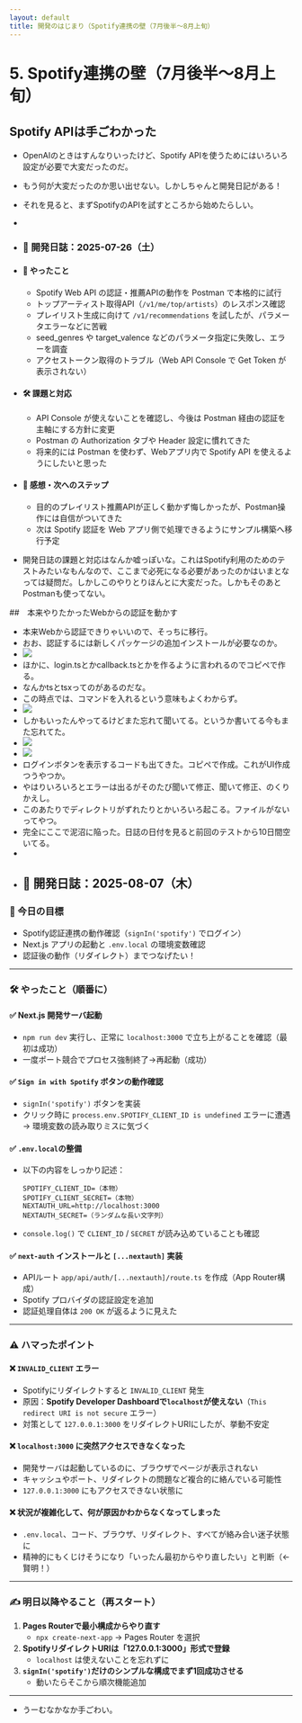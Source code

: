 ```yaml
---
layout: default
title: 開発のはじまり（Spotify連携の壁（7月後半～8月上旬）
---
```


# 5. Spotify連携の壁（7月後半～8月上旬）
## Spotify APIは手ごわかった
- OpenAIのときはすんなりいったけど、Spotify APIを使うためにはいろいろ設定が必要で大変だったのだ。
- もう何が大変だったのか思い出せない。しかしちゃんと開発日記がある！
- それを見ると、まずSpotifyのAPIを試すところから始めたらしい。
- 
- ### 📓 開発日誌：2025-07-26（土）
- #### 🎯 やったこと
  - Spotify Web API の認証・推薦APIの動作を Postman で本格的に試行
  - トップアーティスト取得API（`/v1/me/top/artists`）のレスポンス確認
  - プレイリスト生成に向けて `/v1/recommendations` を試したが、パラメータエラーなどに苦戦
  - seed_genres や target_valence などのパラメータ指定に失敗し、エラーを調査
  - アクセストークン取得のトラブル（Web API Console で Get Token が表示されない）

- #### 🛠 課題と対応
  - API Console が使えないことを確認し、今後は Postman 経由の認証を主軸にする方針に変更
  - Postman の Authorization タブや Header 設定に慣れてきた
  - 将来的には Postman を使わず、Webアプリ内で Spotify API を使えるようにしたいと思った

- #### 💬 感想・次へのステップ
  - 目的のプレイリスト推薦APIが正しく動かず悔しかったが、Postman操作には自信がついてきた
  - 次は Spotify 認証を Web アプリ側で処理できるようにサンプル構築へ移行予定

- 開発日誌の課題と対応はなんか嘘っぽいな。これはSpotify利用のためのテストみたいなもんなので、ここまで必死になる必要があったのかはいまとなっては疑問だ。しかしこのやりとりほんとに大変だった。しかもそのあとPostmanも使ってない。

##　本来やりたかったWebからの認証を動かす
- 本来Webから認証できりゃいいので、そっちに移行。
- おお、認証するには新しくパッケージの追加インストールが必要なのか。
- ![](images/05_dev2-2025-10-12-20-42-05.png)
- ほかに、login.tsとかcallback.tsとかを作るように言われるのでコピペで作る。
- なんかtsとtsxってのがあるのだな。
- この時点では、コマンドを入れるという意味もよくわからず。
- ![](images/05_dev2-2025-10-12-20-44-06.png)
- しかもいったんやってるけどまた忘れて聞いてる。というか書いてる今もまた忘れてた。
- ![](images/05_dev2-2025-10-12-20-46-42.png)
- ![](images/05_dev2-2025-10-12-20-47-11.png)
- ログインボタンを表示するコードも出てきた。コピペで作成。これがUI作成つうやつか。
- やはりいろいろとエラーは出るがそのたび聞いて修正、聞いて修正、のくりかえし。
- このあたりでディレクトリがずれたりとかいろいろ起こる。ファイルがないってやつ。
- 完全にここで泥沼に陥った。日誌の日付を見ると前回のテストから10日間空いてる。
-
- ## 📓 開発日誌：2025-08-07（木）

### 🎯 今日の目標  
- Spotify認証連携の動作確認（`signIn('spotify')` でログイン）
- Next.js アプリの起動と `.env.local` の環境変数確認
- 認証後の動作（リダイレクト）までつなげたい！

---
### 🛠 やったこと（順番に）

#### ✅ Next.js 開発サーバ起動
- `npm run dev` 実行し、正常に `localhost:3000` で立ち上がることを確認（最初は成功）
- 一度ポート競合でプロセス強制終了→再起動（成功）

#### ✅ `Sign in with Spotify` ボタンの動作確認
- `signIn('spotify')` ボタンを実装
- クリック時に `process.env.SPOTIFY_CLIENT_ID is undefined` エラーに遭遇 → 環境変数の読み取りミスに気づく

#### ✅ `.env.local`の整備
- 以下の内容をしっかり記述：
  ```env
  SPOTIFY_CLIENT_ID=（本物）
  SPOTIFY_CLIENT_SECRET=（本物）
  NEXTAUTH_URL=http://localhost:3000
  NEXTAUTH_SECRET=（ランダムな長い文字列）
  ```
- `console.log()` で `CLIENT_ID` / `SECRET` が読み込めていることも確認

#### ✅ `next-auth` インストールと `[...nextauth]` 実装
- APIルート `app/api/auth/[...nextauth]/route.ts` を作成（App Router構成）
- Spotify プロバイダの認証設定を追加
- 認証処理自体は `200 OK` が返るように見えた

---

### ⚠️ ハマったポイント

#### ❌ `INVALID_CLIENT` エラー
- Spotifyにリダイレクトすると `INVALID_CLIENT` 発生
- 原因：**Spotify Developer Dashboardで`localhost`が使えない**（`This redirect URI is not secure` エラー）
- 対策として `127.0.0.1:3000` をリダイレクトURIにしたが、挙動不安定

#### ❌ `localhost:3000` に突然アクセスできなくなった
- 開発サーバは起動しているのに、ブラウザでページが表示されない
- キャッシュやポート、リダイレクトの問題など複合的に絡んでいる可能性
- `127.0.0.1:3000` にもアクセスできない状態に

#### ❌ 状況が複雑化して、何が原因かわからなくなってしまった
- `.env.local`、コード、ブラウザ、リダイレクト、すべてが絡み合い迷子状態に
- 精神的にもくじけそうになり「いったん最初からやり直したい」と判断（←賢明！）

---

### ✍️ 明日以降やること（再スタート）

1. **Pages Routerで最小構成からやり直す**
   - `npx create-next-app` → Pages Router を選択
2. **SpotifyリダイレクトURIは「127.0.0.1:3000」形式で登録**
   - `localhost` は使えないことを忘れずに
3. **`signIn('spotify')`だけのシンプルな構成でまず1回成功させる**
   - 動いたらそこから順次機能追加

---

- うーむなかなか手ごわい。
  




